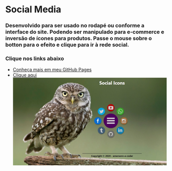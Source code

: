 # Social Media #
### Desenvolvido para ser usado no rodapé ou conforme a interface do site. Podendo ser manipulado para e-commerce e inversão de ícones para produtos. Passe o mouse sobre o botton para o efeito e clique para ir à rede social. ###
### Clique nos links abaixo ###
* [Conheça mais em meu GitHub Pages](https://emersonn-e-coder.github.io/)
* [Clique aqui](https://emersonn-e-coder.github.io/Social-Media/)
 ![botton](https://github.com/emersonn-e-coder/Social-Media/blob/master/imagens/paper.jpg)
